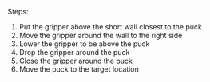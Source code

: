 

Steps:
1. Put the gripper above the short wall closest to the puck
2. Move the gripper around the wall to the right side
3. Lower the gripper to be above the puck
4. Drop the gripper around the puck
5. Close the gripper around the puck
6. Move the puck to the target location